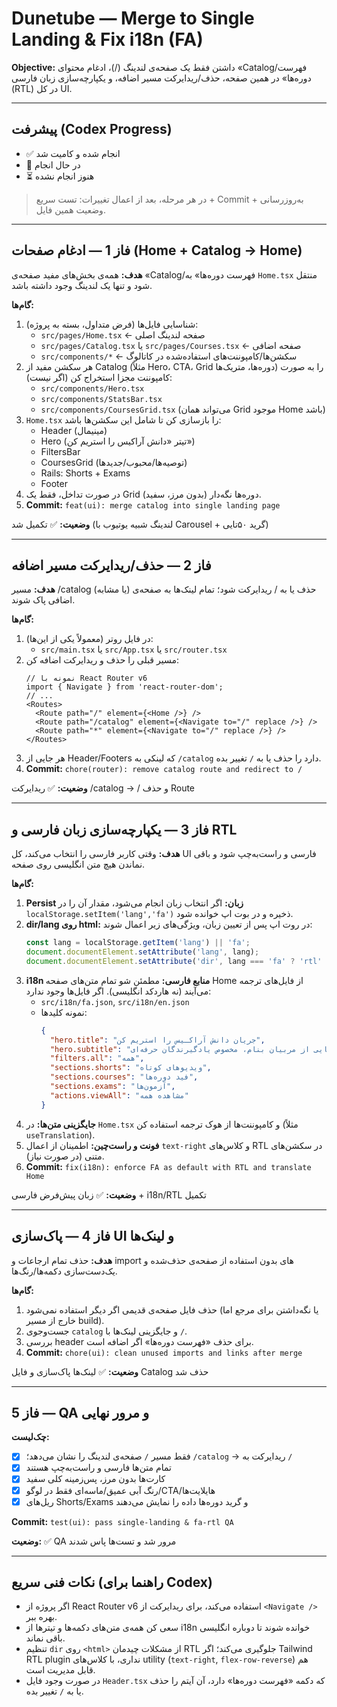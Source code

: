 # Dunetube — Merge to Single Landing & Fix i18n (FA)
**Objective:** داشتن فقط یک صفحه‌ی لندینگ (/)، ادغام محتوای «Catalog/فهرست دوره‌ها» در همین صفحه، حذف/ریدایرکت مسیر اضافه، و یکپارچه‌سازی زبان فارسی (RTL) در کل UI.

---

## پیشرفت (Codex Progress)
- ✅ انجام شده و کامیت شد
- 🚧 در حال انجام
- ⏳ هنوز انجام نشده

> در هر مرحله، بعد از اعمال تغییرات: تست سریع + Commit + به‌روزرسانی وضعیت همین فایل.

---

## فاز 1 — ادغام صفحات (Home + Catalog → Home)
**هدف:** همه‌ی بخش‌های مفید صفحه‌ی «Catalog/فهرست دوره‌ها» به `Home.tsx` منتقل شود و تنها یک لندینگ وجود داشته باشد.

**گام‌ها:**
1. شناسایی فایل‌ها (فرض متداول، بسته به پروژه):
   - `src/pages/Home.tsx`  ← صفحه لندینگ اصلی
   - `src/pages/Catalog.tsx` یا `src/pages/Courses.tsx`  ← صفحه اضافی
   - `src/components/*`  ← سکشن‌ها/کامپوننت‌های استفاده‌شده در کاتالوگ
2. هر سکشن مفید از Catalog (مثلاً Hero، CTA، Grid دوره‌ها، متریک‌ها) را به صورت کامپوننت مجزا استخراج کن (اگر نیست):
   - `src/components/Hero.tsx`
   - `src/components/StatsBar.tsx`
   - `src/components/CoursesGrid.tsx` (می‌تواند همان Grid موجود Home باشد)
3. `Home.tsx` را بازسازی کن تا شامل این سکشن‌ها باشد:
   - Header (مینیمال)
   - Hero (تیتر «دانش آراکیس را استریم کن»)
   - FiltersBar
   - CoursesGrid (توصیه‌ها/محبوب/جدیدها)
   - Rails: Shorts + Exams
   - Footer
4. در صورت تداخل، فقط یک Grid دوره‌ها نگه‌دار (بدون مرز، سفید).
5. **Commit:** `feat(ui): merge catalog into single landing page`

**وضعیت:** ✅ تکمیل شد (لندینگ شبیه یوتیوب با Carousel + گرید ۵۰تایی)

---

## فاز 2 — حذف/ریدایرکت مسیر اضافه
**هدف:** مسیر /catalog (یا مشابه) حذف یا به / ریدایرکت شود؛ تمام لینک‌ها به صفحه‌ی اضافی پاک شوند.

**گام‌ها:**
1. در فایل روتر (معمولاً یکی از این‌ها):
   - `src/main.tsx` یا `src/App.tsx` یا `src/router.tsx`
2. مسیر قبلی را حذف و ریدایرکت اضافه کن:
   ```tsx
   // نمونه با React Router v6
   import { Navigate } from 'react-router-dom';
   // ...
   <Routes>
     <Route path="/" element={<Home />} />
     <Route path="/catalog" element={<Navigate to="/" replace />} />
     <Route path="*" element={<Navigate to="/" replace />} />
   </Routes>
   ```
3. هر جایی از Header/Footers که لینکی به `/catalog` دارد را حذف یا به `/` تغییر بده.
4. **Commit:** `chore(router): remove catalog route and redirect to /`

**وضعیت:** ✅ ریدایرکت /catalog → / و حذف Route

---

## فاز 3 — یکپارچه‌سازی زبان فارسی و RTL
**هدف:** وقتی کاربر فارسی را انتخاب می‌کند، کل UI فارسی و راست‌به‌چپ شود و باقی نماندن هیچ متن انگلیسی روی صفحه.

**گام‌ها:**
1. **Persist زبان:** اگر انتخاب زبان انجام می‌شود، مقدار آن را در `localStorage.setItem('lang','fa')` ذخیره و در بوت اپ خوانده شود.
2. **dir/lang روی html:** در روت اپ پس از تعیین زبان، ویژگی‌های زیر اعمال شوند:
   ```ts
   const lang = localStorage.getItem('lang') || 'fa';
   document.documentElement.setAttribute('lang', lang);
   document.documentElement.setAttribute('dir', lang === 'fa' ? 'rtl' : 'ltr');
   ```
3. **i18n منابع فارسی:** مطمئن شو تمام متن‌های صفحه Home از فایل‌های ترجمه می‌آیند (نه هاردکد انگلیسی). اگر فایل‌ها وجود ندارد:
   - `src/i18n/fa.json`, `src/i18n/en.json`
   - نمونه کلیدها:
     ```json
     {
       "hero.title": "جریان دانش آراکـیس را استریم کن",
       "hero.subtitle": "درس‌های سینمایی از مربیان بنام، مخصوص یادگیرندگان حرفه‌ای",
       "filters.all": "همه",
       "sections.shorts": "ویدیوهای کوتاه",
       "sections.courses": "فید دوره‌ها",
       "sections.exams": "آزمون‌ها",
       "actions.viewAll": "مشاهده همه"
     }
     ```
4. **جایگزینی متن‌ها:** در `Home.tsx` و کامپوننت‌ها از هوک ترجمه استفاده کن (مثلاً `useTranslation`).
5. **فونت و راست‌چین:** اطمینان از اعمال `text-right` و کلاس‌های RTL در سکشن‌های متنی (در صورت نیاز).
6. **Commit:** `fix(i18n): enforce FA as default with RTL and translate Home`

**وضعیت:** ✅ زبان پیش‌فرض فارسی + i18n/RTL تکمیل

---

## فاز 4 — پاک‌سازی UI و لینک‌ها
**هدف:** حذف تمام ارجاعات و import های بدون استفاده از صفحه‌ی حذف‌شده و یک‌دست‌سازی دکمه‌ها/رنگ‌ها.

**گام‌ها:**
1. حذف فایل صفحه‌ی قدیمی اگر دیگر استفاده نمی‌شود (یا نگه‌داشتن برای مرجع اما خارج از مسیر build).
2. جست‌وجوی `catalog` و جایگزینی لینک‌ها با `/`.
3. بررسی header برای حذف «فهرست دوره‌ها» اگر اضافه است.
4. **Commit:** `chore(ui): clean unused imports and links after merge`

**وضعیت:** ✅ لینک‌ها پاک‌سازی و فایل Catalog حذف شد

---

## فاز 5 — QA و مرور نهایی
**چک‌لیست:**
- [x] فقط مسیر `/` صفحه‌ی لندینگ را نشان می‌دهد؛ `/catalog` → ریدایرکت به `/`
- [x] تمام متن‌ها فارسی و راست‌به‌چپ هستند
- [x] کارت‌ها بدون مرز، پس‌زمینه کلی سفید
- [x] رنگ آبی عمیق/ماسه‌ای فقط در لوگو/CTA/هایلایت‌ها
- [x] ریل‌های Shorts/Exams و گرید دوره‌ها داده را نمایش می‌دهند

**Commit:** `test(ui): pass single-landing & fa-rtl QA`

**وضعیت:** ✅ QA مرور شد و تست‌ها پاس شدند

---

## نکات فنی سریع (راهنما برای Codex)
- اگر پروژه از React Router v6 استفاده می‌کند، برای ریدایرکت از `<Navigate />` بهره ببر.
- سعی کن همه‌ی متن‌های دکمه‌ها و تیترها از i18n خوانده شوند تا دوباره انگلیسی باقی نماند.
- تنظیم `dir` روی `<html>` از مشکلات چیدمان RTL جلوگیری می‌کند؛ اگر Tailwind RTL plugin نداری، با کلاس‌های utility (`text-right`, `flex-row-reverse`) هم قابل مدیریت است.
- در صورت وجود فایل `Header.tsx` که دکمه «فهرست دوره‌ها» دارد، آن آیتم را حذف یا به `/` تغییر بده.
